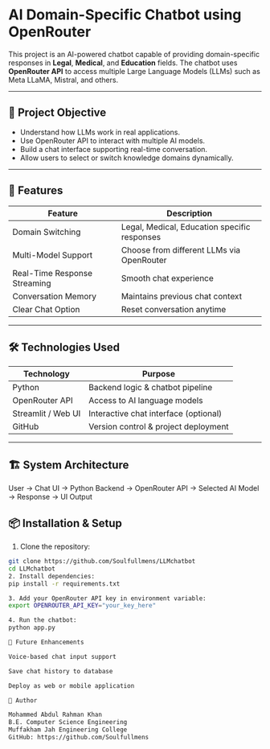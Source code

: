 # AI Domain-Specific Chatbot using OpenRouter

This project is an AI-powered chatbot capable of providing domain-specific responses in **Legal**, **Medical**, and **Education** fields. The chatbot uses **OpenRouter API** to access multiple Large Language Models (LLMs) such as Meta LLaMA, Mistral, and others.

---

## 🎯 Project Objective

- Understand how LLMs work in real applications.
- Use OpenRouter API to interact with multiple AI models.
- Build a chat interface supporting real-time conversation.
- Allow users to select or switch knowledge domains dynamically.

---

## 🧠 Features

| Feature | Description |
|--------|-------------|
| Domain Switching | Legal, Medical, Education specific responses |
| Multi-Model Support | Choose from different LLMs via OpenRouter |
| Real-Time Response Streaming | Smooth chat experience |
| Conversation Memory | Maintains previous chat context |
| Clear Chat Option | Reset conversation anytime |

---

## 🛠️ Technologies Used

| Technology | Purpose |
|-----------|---------|
| Python | Backend logic & chatbot pipeline |
| OpenRouter API | Access to AI language models |
| Streamlit / Web UI | Interactive chat interface (optional) |
| GitHub | Version control & project deployment |

---

## 🏗️ System Architecture
User → Chat UI → Python Backend → OpenRouter API → Selected AI Model → Response → UI Output

## 📦 Installation & Setup
1. Clone the repository:
```bash
git clone https://github.com/Soulfullmens/LLMchatbot
cd LLMchatbot
2. Install dependencies:
pip install -r requirements.txt

3. Add your OpenRouter API key in environment variable:
export OPENROUTER_API_KEY="your_key_here"

4. Run the chatbot:
python app.py

🚀 Future Enhancements

Voice-based chat input support

Save chat history to database

Deploy as web or mobile application

👤 Author

Mohammed Abdul Rahman Khan
B.E. Computer Science Engineering
Muffakham Jah Engineering College
GitHub: https://github.com/Soulfullmens



